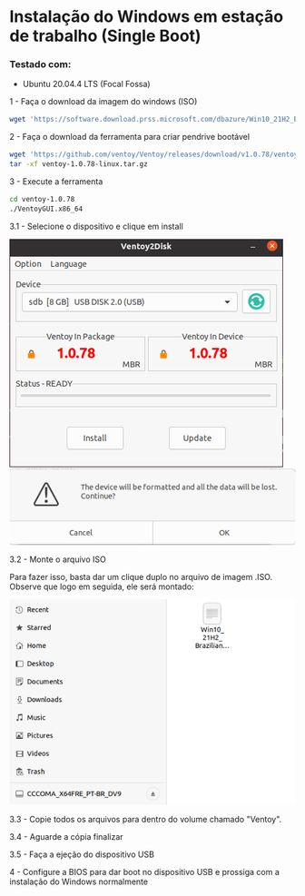 # Instalação do Windows em estação de trabalho (Single Boot)

### Testado com:
- Ubuntu 20.04.4 LTS (Focal Fossa)

1 - Faça o download da imagem do windows (ISO)

```bash
wget 'https://software.download.prss.microsoft.com/dbazure/Win10_21H2_BrazilianPortuguese_x64.iso?t=e3b74e3e-b5c9-46a0-9e07-ccfe1c6468d7&e=1658507156&h=62ee6cfa22d176b2bb6d59d22855d2051c68bacab6fc46afda575c86d4315fdc' -o Windows10.iso
```

2 - Faça o download da ferramenta para criar pendrive bootável

```bash
wget 'https://github.com/ventoy/Ventoy/releases/download/v1.0.78/ventoy-1.0.78-linux.tar.gz'
tar -xf ventoy-1.0.78-linux.tar.gz
```

3 - Execute a ferramenta

```bash
cd ventoy-1.0.78
./VentoyGUI.x86_64
```

3.1 - Selecione o dispositivo e clique em install

![](ventoy1.png)
![](ventoy2.png)

3.2 - Monte o arquivo ISO

Para fazer isso, basta dar um clique duplo no arquivo de imagem .ISO. Observe que logo em seguida, ele será montado:

![](ventoy3.png)

3.3 - Copie todos os arquivos para dentro do volume chamado "Ventoy".

3.4 - Aguarde a cópia finalizar

3.5 - Faça a ejeção do dispositivo USB

4 - Configure a BIOS para dar boot no dispositivo USB e prossiga com a instalação do Windows normalmente






